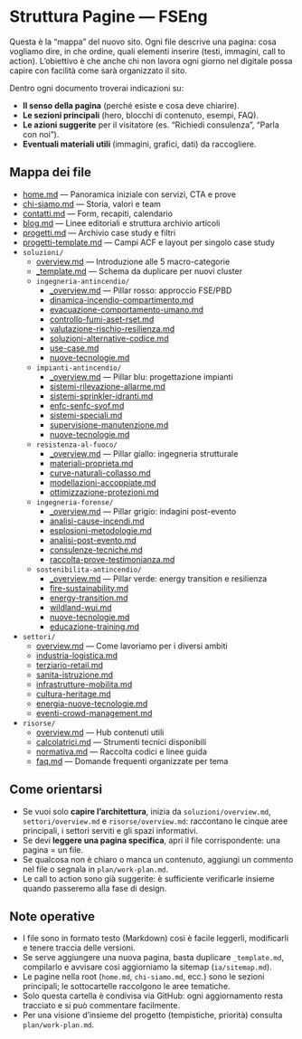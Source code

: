 # Struttura Pagine — FSEng

Questa è la “mappa” del nuovo sito. Ogni file descrive una pagina: cosa vogliamo dire, in che ordine, quali elementi inserire (testi, immagini, call to action). L’obiettivo è che anche chi non lavora ogni giorno nel digitale possa capire con facilità come sarà organizzato il sito.

Dentro ogni documento troverai indicazioni su:
- **Il senso della pagina** (perché esiste e cosa deve chiarire).
- **Le sezioni principali** (hero, blocchi di contenuto, esempi, FAQ).
- **Le azioni suggerite** per il visitatore (es. “Richiedi consulenza”, “Parla con noi”).
- **Eventuali materiali utili** (immagini, grafici, dati) da raccogliere.

## Mappa dei file

- [home.md](https://github.com/bnistor4/docs/blob/main/pages/home.md) — Panoramica iniziale con servizi, CTA e prove
- [chi-siamo.md](https://github.com/bnistor4/docs/blob/main/pages/chi-siamo.md) — Storia, valori e team
- [contatti.md](https://github.com/bnistor4/docs/blob/main/pages/contatti.md) — Form, recapiti, calendario
- [blog.md](https://github.com/bnistor4/docs/blob/main/pages/blog.md) — Linee editoriali e struttura archivio articoli
- [progetti.md](https://github.com/bnistor4/docs/blob/main/pages/progetti.md) — Archivio case study e filtri
- [progetti-template.md](https://github.com/bnistor4/docs/blob/main/pages/progetti-template.md) — Campi ACF e layout per singolo case study
- `soluzioni/`
  - [overview.md](https://github.com/bnistor4/docs/blob/main/pages/soluzioni/overview.md) — Introduzione alle 5 macro-categorie
  - [_template.md](https://github.com/bnistor4/docs/blob/main/pages/soluzioni/_template.md) — Schema da duplicare per nuovi cluster
  - `ingegneria-antincendio/`
    - [_overview.md](https://github.com/bnistor4/docs/blob/main/pages/soluzioni/ingegneria-antincendio/_overview.md) — Pillar rosso: approccio FSE/PBD
    - [dinamica-incendio-compartimento.md](https://github.com/bnistor4/docs/blob/main/pages/soluzioni/ingegneria-antincendio/dinamica-incendio-compartimento.md)
    - [evacuazione-comportamento-umano.md](https://github.com/bnistor4/docs/blob/main/pages/soluzioni/ingegneria-antincendio/evacuazione-comportamento-umano.md)
    - [controllo-fumi-aset-rset.md](https://github.com/bnistor4/docs/blob/main/pages/soluzioni/ingegneria-antincendio/controllo-fumi-aset-rset.md)
    - [valutazione-rischio-resilienza.md](https://github.com/bnistor4/docs/blob/main/pages/soluzioni/ingegneria-antincendio/valutazione-rischio-resilienza.md)
    - [soluzioni-alternative-codice.md](https://github.com/bnistor4/docs/blob/main/pages/soluzioni/ingegneria-antincendio/soluzioni-alternative-codice.md)
    - [use-case.md](https://github.com/bnistor4/docs/blob/main/pages/soluzioni/ingegneria-antincendio/use-case.md)
    - [nuove-tecnologie.md](https://github.com/bnistor4/docs/blob/main/pages/soluzioni/ingegneria-antincendio/nuove-tecnologie.md)
  - `impianti-antincendio/`
    - [_overview.md](https://github.com/bnistor4/docs/blob/main/pages/soluzioni/impianti-antincendio/_overview.md) — Pillar blu: progettazione impianti
    - [sistemi-rilevazione-allarme.md](https://github.com/bnistor4/docs/blob/main/pages/soluzioni/impianti-antincendio/sistemi-rilevazione-allarme.md)
    - [sistemi-sprinkler-idranti.md](https://github.com/bnistor4/docs/blob/main/pages/soluzioni/impianti-antincendio/sistemi-sprinkler-idranti.md)
    - [enfc-senfc-svof.md](https://github.com/bnistor4/docs/blob/main/pages/soluzioni/impianti-antincendio/enfc-senfc-svof.md)
    - [sistemi-speciali.md](https://github.com/bnistor4/docs/blob/main/pages/soluzioni/impianti-antincendio/sistemi-speciali.md)
    - [supervisione-manutenzione.md](https://github.com/bnistor4/docs/blob/main/pages/soluzioni/impianti-antincendio/supervisione-manutenzione.md)
    - [nuove-tecnologie.md](https://github.com/bnistor4/docs/blob/main/pages/soluzioni/impianti-antincendio/nuove-tecnologie.md)
  - `resistenza-al-fuoco/`
    - [_overview.md](https://github.com/bnistor4/docs/blob/main/pages/soluzioni/resistenza-al-fuoco/_overview.md) — Pillar giallo: ingegneria strutturale
    - [materiali-proprieta.md](https://github.com/bnistor4/docs/blob/main/pages/soluzioni/resistenza-al-fuoco/materiali-proprieta.md)
    - [curve-naturali-collasso.md](https://github.com/bnistor4/docs/blob/main/pages/soluzioni/resistenza-al-fuoco/curve-naturali-collasso.md)
    - [modellazioni-accoppiate.md](https://github.com/bnistor4/docs/blob/main/pages/soluzioni/resistenza-al-fuoco/modellazioni-accoppiate.md)
    - [ottimizzazione-protezioni.md](https://github.com/bnistor4/docs/blob/main/pages/soluzioni/resistenza-al-fuoco/ottimizzazione-protezioni.md)
  - `ingegneria-forense/`
    - [_overview.md](https://github.com/bnistor4/docs/blob/main/pages/soluzioni/ingegneria-forense/_overview.md) — Pillar grigio: indagini post-evento
    - [analisi-cause-incendi.md](https://github.com/bnistor4/docs/blob/main/pages/soluzioni/ingegneria-forense/analisi-cause-incendi.md)
    - [esplosioni-metodologie.md](https://github.com/bnistor4/docs/blob/main/pages/soluzioni/ingegneria-forense/esplosioni-metodologie.md)
    - [analisi-post-evento.md](https://github.com/bnistor4/docs/blob/main/pages/soluzioni/ingegneria-forense/analisi-post-evento.md)
    - [consulenze-tecniche.md](https://github.com/bnistor4/docs/blob/main/pages/soluzioni/ingegneria-forense/consulenze-tecniche.md)
    - [raccolta-prove-testimonianza.md](https://github.com/bnistor4/docs/blob/main/pages/soluzioni/ingegneria-forense/raccolta-prove-testimonianza.md)
  - `sostenibilita-antincendio/`
    - [_overview.md](https://github.com/bnistor4/docs/blob/main/pages/soluzioni/sostenibilita-antincendio/_overview.md) — Pillar verde: energy transition e resilienza
    - [fire-sustainability.md](https://github.com/bnistor4/docs/blob/main/pages/soluzioni/sostenibilita-antincendio/fire-sustainability.md)
    - [energy-transition.md](https://github.com/bnistor4/docs/blob/main/pages/soluzioni/sostenibilita-antincendio/energy-transition.md)
    - [wildland-wui.md](https://github.com/bnistor4/docs/blob/main/pages/soluzioni/sostenibilita-antincendio/wildland-wui.md)
    - [nuove-tecnologie.md](https://github.com/bnistor4/docs/blob/main/pages/soluzioni/sostenibilita-antincendio/nuove-tecnologie.md)
    - [educazione-training.md](https://github.com/bnistor4/docs/blob/main/pages/soluzioni/sostenibilita-antincendio/educazione-training.md)
- `settori/`
  - [overview.md](https://github.com/bnistor4/docs/blob/main/pages/settori/overview.md) — Come lavoriamo per i diversi ambiti
  - [industria-logistica.md](https://github.com/bnistor4/docs/blob/main/pages/settori/industria-logistica.md)
  - [terziario-retail.md](https://github.com/bnistor4/docs/blob/main/pages/settori/terziario-retail.md)
  - [sanita-istruzione.md](https://github.com/bnistor4/docs/blob/main/pages/settori/sanita-istruzione.md)
  - [infrastrutture-mobilita.md](https://github.com/bnistor4/docs/blob/main/pages/settori/infrastrutture-mobilita.md)
  - [cultura-heritage.md](https://github.com/bnistor4/docs/blob/main/pages/settori/cultura-heritage.md)
  - [energia-nuove-tecnologie.md](https://github.com/bnistor4/docs/blob/main/pages/settori/energia-nuove-tecnologie.md)
  - [eventi-crowd-management.md](https://github.com/bnistor4/docs/blob/main/pages/settori/eventi-crowd-management.md)
- `risorse/`
  - [overview.md](https://github.com/bnistor4/docs/blob/main/pages/risorse/overview.md) — Hub contenuti utili
  - [calcolatrici.md](https://github.com/bnistor4/docs/blob/main/pages/risorse/calcolatrici.md) — Strumenti tecnici disponibili
  - [normativa.md](https://github.com/bnistor4/docs/blob/main/pages/risorse/normativa.md) — Raccolta codici e linee guida
  - [faq.md](https://github.com/bnistor4/docs/blob/main/pages/risorse/faq.md) — Domande frequenti organizzate per tema

## Come orientarsi
- Se vuoi solo **capire l’architettura**, inizia da `soluzioni/overview.md`, `settori/overview.md` e `risorse/overview.md`: raccontano le cinque aree principali, i settori serviti e gli spazi informativi.
- Se devi **leggere una pagina specifica**, apri il file corrispondente: una pagina = un file.
- Se qualcosa non è chiaro o manca un contenuto, aggiungi un commento nel file o segnala in `plan/work-plan.md`.
- Le call to action sono già suggerite: è sufficiente verificarle insieme quando passeremo alla fase di design.

## Note operative
- I file sono in formato testo (Markdown) così è facile leggerli, modificarli e tenere traccia delle versioni.
- Se serve aggiungere una nuova pagina, basta duplicare `_template.md`, compilarlo e avvisare così aggiorniamo la sitemap (`ia/sitemap.md`).
- Le pagine nella root (`home.md`, `chi-siamo.md`, ecc.) sono le sezioni principali; le sottocartelle raccolgono le aree tematiche.
- Solo questa cartella è condivisa via GitHub: ogni aggiornamento resta tracciato e si può commentare facilmente.
- Per una visione d’insieme del progetto (tempistiche, priorità) consulta `plan/work-plan.md`.
